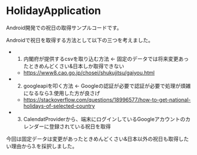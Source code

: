 # HolidayApplication
Android開発での祝日の取得サンプルコードです。

Androidで祝日を取得する方法として以下の三つを考えました。

- 1. 内閣府が提供するcsvを取り込む方法 <- 固定のデータでは将来変更あったときめんどくさい&日本しか取得できない
  - https://www8.cao.go.jp/chosei/shukujitsu/gaiyou.html
- 2. googleapiを叩く方法 <- Googleの認証が必要で認証が必要で処理が煩雑になるなら3.使用した方が良さげ
  - https://stackoverflow.com/questions/18996577/how-to-get-national-holidays-of-selected-country
- 3. CalendatProviderから、端末にログインしているGoogleアカウントのカレンダーに登録されている祝日を取得

今回は固定データは変更があったときめんどくさい&日本以外の祝日も取得したい理由から3.を採択しました。

